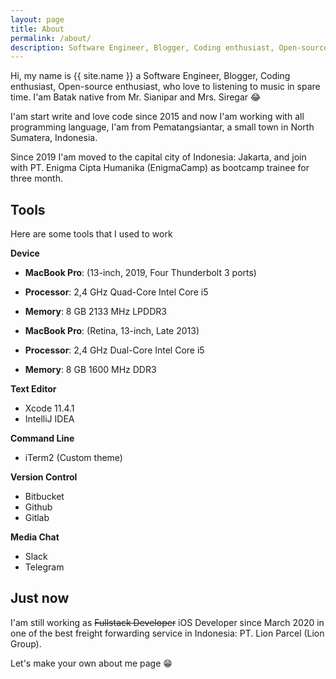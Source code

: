 ```yaml
---
layout: page
title: About
permalink: /about/
description: Software Engineer, Blogger, Coding enthusiast, Open-source enthusiast, who love to listening to music in spare time. Batak native from Mr. Sianipar and Mrs. Siregar
---
```


Hi, my name is {{ site.name }} a Software Engineer, Blogger, Coding enthusiast, Open-source enthusiast, who love to listening to music in spare time. I'am Batak native from Mr. Sianipar and Mrs. Siregar 😂

I'am start write and love code since 2015 and now I'am working with all programming language, I'am from  Pematangsiantar, a small town in North Sumatera, Indonesia.

Since 2019 I'am moved to the capital city of Indonesia: Jakarta, and join with PT. Enigma Cipta Humanika (EnigmaCamp) as bootcamp trainee for three month.

## Tools
Here are some tools that I used to work

**Device**
- **MacBook Pro**: (13-inch, 2019, Four Thunderbolt 3 ports)
- **Processor**: 2,4 GHz Quad-Core Intel Core i5
- **Memory**: 8 GB 2133 MHz LPDDR3

- **MacBook Pro**: (Retina, 13-inch, Late 2013)
- **Processor**: 2,4 GHz Dual-Core Intel Core i5
- **Memory**: 8 GB 1600 MHz DDR3

**Text Editor**
- Xcode 11.4.1
- IntelliJ IDEA

**Command Line**
- iTerm2 (Custom theme)

**Version Control**
- Bitbucket
- Github
- Gitlab

**Media Chat**
- Slack
- Telegram

## Just now

I'am still working as ~~Fullstack Developer~~ iOS Developer since March 2020 in one of the best freight forwarding service in Indonesia: PT. Lion Parcel (Lion Group).

Let's make your own about me page 😁
